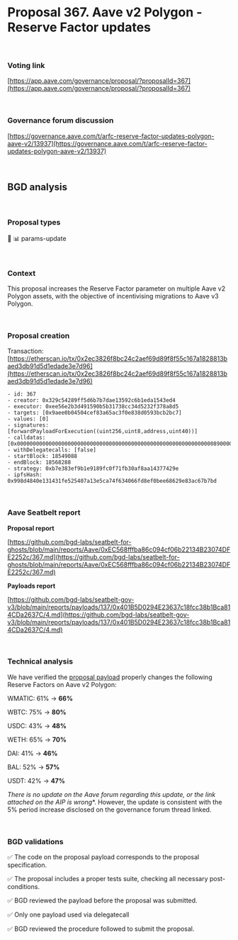 # Proposal 367. Aave v2 Polygon - Reserve Factor updates

<br>

### Voting link

[https://app.aave.com/governance/proposal/?proposalId=367](https://app.aave.com/governance/proposal/?proposalId=367)

<br>

### Governance forum discussion

[https://governance.aave.com/t/arfc-reserve-factor-updates-polygon-aave-v2/13937](https://governance.aave.com/t/arfc-reserve-factor-updates-polygon-aave-v2/13937)

<br>

## BGD analysis

<br>

### Proposal types

:wrench: :bar_chart: params-update

<br>

### Context

This proposal increases the Reserve Factor parameter on multiple Aave v2 Polygon assets, with the objective of incentivising migrations to Aave v3 Polygon.

<br>

### Proposal creation

Transaction: [https://etherscan.io/tx/0x2ec3826f8bc24c2aef69d89f8f55c167a1828813baed3db91d5d1edade3e7d96](https://etherscan.io/tx/0x2ec3826f8bc24c2aef69d89f8f55c167a1828813baed3db91d5d1edade3e7d96)

```
- id: 367
- creator: 0x329c54289ff5d6b7b7dae13592c6b1eda1543ed4
- executor: 0xee56e2b3d491590b5b31738cc34d5232f378a8d5
- targets: [0x9aee0b04504cef83a65ac3f0e838d0593bcb2bc7]
- values: [0]
- signatures: [forwardPayloadForExecution((uint256,uint8,address,uint40))]
- calldatas: [0x00000000000000000000000000000000000000000000000000000000000000890000000000000000000000000000000000000000000000000000000000000001000000000000000000000000401b5d0294e23637c18fcc38b1bca814cda2637c0000000000000000000000000000000000000000000000000000000000000004]
- withDelegatecalls: [false]
- startBlock: 18549088
- endBlock: 18568288
- strategy: 0xb7e383ef9b1e9189fc0f71fb30af8aa14377429e
- ipfsHash: 0x998d4840e131431fe525407a13e5ca74f634066fd8ef0bee68629e83ac67b7bd
```

<br>

### Aave Seatbelt report

**Proposal report**

[https://github.com/bgd-labs/seatbelt-for-ghosts/blob/main/reports/Aave/0xEC568fffba86c094cf06b22134B23074DFE2252c/367.md](https://github.com/bgd-labs/seatbelt-for-ghosts/blob/main/reports/Aave/0xEC568fffba86c094cf06b22134B23074DFE2252c/367.md)

**Payloads report**

[https://github.com/bgd-labs/seatbelt-gov-v3/blob/main/reports/payloads/137/0x401B5D0294E23637c18fcc38b1Bca814CDa2637C/4.md](https://github.com/bgd-labs/seatbelt-gov-v3/blob/main/reports/payloads/137/0x401B5D0294E23637c18fcc38b1Bca814CDa2637C/4.md)

<br>

### Technical analysis

We have verified the [proposal payload](https://polygonscan.com/address/0x3aE999AEf88072aC7fB702af1C362f47647962FC#code#F1#L13) properly changes the following Reserve Factors on Aave v2 Polygon:

WMATIC: 61% -> **66%**

WBTC: 75% -> **80%**

USDC: 43% -> **48%**

WETH: 65% -> **70%**

DAI: 41% -> **46%**

BAL: 52% -> **57%**

USDT: 42% -> **47%**


*There is no update on the Aave forum regarding this update, or the link attached on the AIP is wrong**. However, the update is consistent with the 5% period increase disclosed on the governance forum thread linked.

<br>

### BGD validations

:white_check_mark: The code on the proposal payload corresponds to the proposal specification.

:white_check_mark: The proposal includes a proper tests suite, checking all necessary post-conditions.

:white_check_mark: BGD reviewed the payload before the proposal was submitted.

:white_check_mark: Only one payload used via delegatecall

:white_check_mark: BGD reviewed the procedure followed to submit the proposal.
